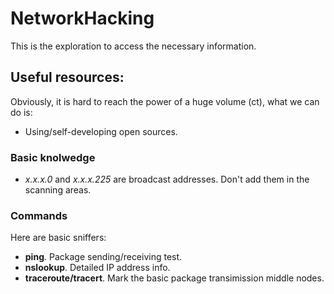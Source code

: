 # NetworkHacking
This is the exploration to access the necessary information.

## Useful resources:
Obviously, it is hard to reach the power of a huge volume (ct), what we can do is:
* Using/self-developing open sources.

### Basic knolwedge
* *x.x.x.0* and *x.x.x.225* are broadcast addresses. Don't add them in the scanning areas.

### Commands
Here are basic sniffers:
* **ping**. Package sending/receiving test.
* **nslookup**. Detailed IP address info.
* **traceroute/tracert**. Mark the basic package transimission middle nodes.